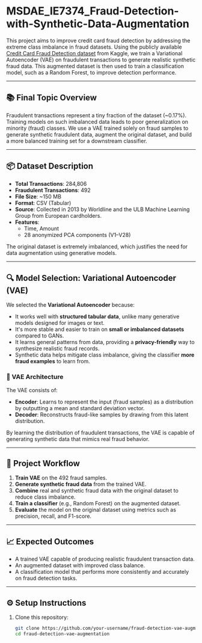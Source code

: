 # MSDAE_IE7374_Fraud-Detection-with-Synthetic-Data-Augmentation

This project aims to improve credit card fraud detection by addressing the extreme class imbalance in fraud datasets. Using the publicly available [Credit Card Fraud Detection dataset](https://www.kaggle.com/datasets/mlg-ulb/creditcardfraud) from Kaggle, we train a Variational Autoencoder (VAE) on fraudulent transactions to generate realistic synthetic fraud data. This augmented dataset is then used to train a classification model, such as a Random Forest, to improve detection performance.

---

## 📚 Final Topic Overview

Fraudulent transactions represent a tiny fraction of the dataset (~0.17%). Training models on such imbalanced data leads to poor generalization on minority (fraud) classes. We use a VAE trained solely on fraud samples to generate synthetic fraudulent data, augment the original dataset, and build a more balanced training set for a downstream classifier.

---

## 📦 Dataset Description

- **Total Transactions**: 284,806  
- **Fraudulent Transactions**: 492  
- **File Size**: ~150 MB  
- **Format**: CSV (Tabular)  
- **Source**: Collected in 2013 by Worldline and the ULB Machine Learning Group from European cardholders.  
- **Features**:
  - Time, Amount
  - 28 anonymized PCA components (V1–V28)

The original dataset is extremely imbalanced, which justifies the need for data augmentation using generative models.

---

## 🔍 Model Selection: Variational Autoencoder (VAE)

We selected the **Variational Autoencoder** because:

- It works well with **structured tabular data**, unlike many generative models designed for images or text.
- It's more stable and easier to train on **small or imbalanced datasets** compared to GANs.
- It learns general patterns from data, providing a **privacy-friendly** way to synthesize realistic fraud records.
- Synthetic data helps mitigate class imbalance, giving the classifier **more fraud examples** to learn from.

### 🔧 VAE Architecture

The VAE consists of:

- **Encoder**: Learns to represent the input (fraud samples) as a distribution by outputting a mean and standard deviation vector.
- **Decoder**: Reconstructs fraud-like samples by drawing from this latent distribution.

By learning the distribution of fraudulent transactions, the VAE is capable of generating synthetic data that mimics real fraud behavior.

---

## 🧠 Project Workflow

1. **Train VAE** on the 492 fraud samples.
2. **Generate synthetic fraud data** from the trained VAE.
3. **Combine** real and synthetic fraud data with the original dataset to reduce class imbalance.
4. **Train a classifier** (e.g., Random Forest) on the augmented dataset.
5. **Evaluate** the model on the original dataset using metrics such as precision, recall, and F1-score.

---

## 📈 Expected Outcomes

- A trained VAE capable of producing realistic fraudulent transaction data.
- An augmented dataset with improved class balance.
- A classification model that performs more consistently and accurately on fraud detection tasks.

---

## ⚙️ Setup Instructions

1. Clone this repository:
   ```bash
   git clone https://github.com/your-username/fraud-detection-vae-augmentation.git
   cd fraud-detection-vae-augmentation
